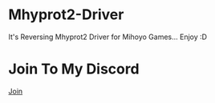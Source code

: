 # Mhyprot2-Driver
It's Reversing Mhyprot2 Driver for Mihoyo Games... Enjoy :D

# Join To My Discord

[Join](https://discord.gg/BK9QWWynpd)
